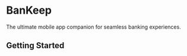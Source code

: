 # BanKeep

The ultimate mobile app companion for seamless banking experiences.

## Getting Started


